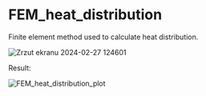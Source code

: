 # FEM_heat_distribution

Finite element method used to calculate heat distribution.

![Zrzut ekranu 2024-02-27 124601](https://github.com/wkazmierczak/FEM_heat_distribution/assets/119811949/5c728d01-8e4a-42b1-9112-eed9e9e9cd4f)

Result:
 
![FEM_heat_distribution_plot](https://github.com/wkazmierczak/FEM_heat_distribution/assets/119811949/88cfb5f8-b284-4c27-9864-d0e05a1fd643)
